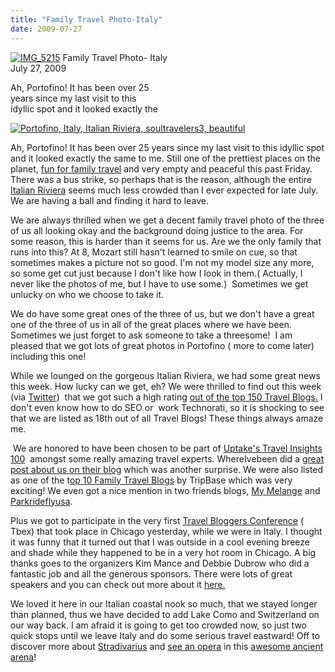 ```yaml
---
title: "Family Travel Photo-Italy"
date: 2009-07-27
---
```


 [![IMG_5215](https://pub-ac94b3f306b24c0dba4238943c97f2e1.r2.dev/6a00e5502a95078833011571427982970c.jpg)](https://pub-ac94b3f306b24c0dba4238943c97f2e1.r2.dev/6a00e5502a95078833011571427982970c.jpg) Family Travel Photo- Italy  
July 27, 2009

Ah, Portofino! It has been over 25  
years since my last visit to this  
idyllic spot and it looked exactly the

<!--more-->

[![Portofino, Italy, Italian Riviera, soultravelers3, beautiful](https://pub-ac94b3f306b24c0dba4238943c97f2e1.r2.dev/6a00e5502a95078833011572375f99970b.jpg "Portofino, Italy, Italian Riviera, soultravelers3, beautiful")](https://pub-ac94b3f306b24c0dba4238943c97f2e1.r2.dev/6a00e5502a95078833011572375f99970b.jpg)

Ah, Portofino! It has been over 25 years since my last visit to this idyllic spot and it looked exactly the same to me. Still one of the prettiest places on the planet, [fun for family travel](http://soultravelers3new.local/2009/07/7-best-reasons-to-travel-cinque-terre-italy.html) and very empty and peaceful this past Friday. There was a bus strike, so perhaps that is the reason, although the entire [Italian Riviera](http://en.wikipedia.org/wiki/Italian_Riviera) seems much less crowded than I ever expected for late July. We are having a ball and finding it hard to leave.

We are always thrilled when we get a decent family travel photo of the three of us all looking okay and the background doing justice to the area. For some reason, this is harder than it seems for us. Are we the only family that runs into this? At 8, Mozart still hasn't learned to smile on cue, so that sometimes makes a picture not so good. I'm not my model size any more, so some get cut just because I don't like how I look in them.( Actually, I never like the photos of me, but I have to use some.)  Sometimes we get unlucky on who we choose to take it.

We do have some great ones of the three of us, but we don't have a great one of the three of us in all of the great places where we have been. Sometimes we just forget to ask someone to take a threesome!  I am pleased that we got lots of great photos in Portofino ( more to come later) including this one!

While we lounged on the gorgeous Italian Riviera, we had some great news this week. How lucky can we get, eh? We were thrilled to find out this week  (via [Twitter](http://twitter.com/soultravelers3))  that we got such a high rating [out of the top 150 Travel Blogs.](http://www.invesp.com/blog-rank/General_Travel) I don't even know how to do SEO or  work Technorati, so it is shocking to see that we are listed as 18th out of all Travel Blogs! These things always amaze me.

 We are honored to have been chosen to be part of [Uptake's Travel Insights 100](http://www.uptake.com/travelinsights100/author/soultravelers3/)  amongst some really amazing travel experts. WhereIvebeen did a [great post about us on their blog](http://blog.whereivebeen.com/2009/07/touting-time-soultravelers3.html) which was another surprise. We were also listed as one of the t[op 10 Family Travel Blogs](http://www.tripbase.com/awards/family/) by TripBase which was very exciting! We even got a nice mention in two friends blogs, [My Melange](http://www.mymelange.net/mymelange/2009/07/robins-roundup.html) and [Parkrideflyusa](http://www.parkrideflyusa.com/blog/2009/04/07/six-travel-bloggers-you-should-follow-on-twitter/).

Plus we got to participate in the very first [Travel Bloggers Conference](http://www.travelblogexchange.com/) ( Tbex) that took place in Chicago yesterday, while we were in Italy. I thought it was funny that it turned out that I was outside in a cool evening breeze and shade while they happened to be in a very hot room in Chicago. A big thanks goes to the organizers Kim Mance and Debbie Dubrow who did a fantastic job and all the generous sponsors. There were lots of great speakers and you can check out more about it [here.  
](http://www.travelblogexchange.com/page/tbex-09-livestream)

We loved it here in our Italian coastal nook so much, that we stayed longer than planned, thus we have decided to add Lake Como and Switzerland on our way back. I am afraid it is going to get too crowded now, so just two quick stops until we leave Italy and do some serious travel eastward! Off to discover more about [Stradivarius](http://en.wikipedia.org/wiki/Stradivarius) and [see an opera](http://soultravelers3new.local/2008/02/romeo-juliet-in.html) in this [awesome ancient arena](http://www.arena.it/en-US/HOMEen.html)!
